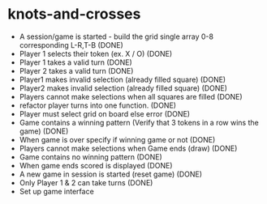 # knots-and-crosses

- A session/game is started - build the grid single array 0-8 corresponding L-R,T-B (DONE)
- Player 1 selects their token (ex. X / O) (DONE)
- Player 1 takes a valid turn (DONE)
- Player 2 takes a valid turn (DONE)
- Player1 makes invalid selection (already filled square) (DONE)
- Player2 makes invalid selection (already filled square) (DONE)
- Players cannot make selections when all squares are filled (DONE)
- refactor player turns into one function. (DONE)
- Player must select grid on board else error (DONE)
- Game contains a winning pattern (Verify that 3 tokens in a row wins the game) (DONE)
- When game is over specify if winning game or not (DONE)
- Players cannot make selections when Game ends (draw) (DONE)
- Game contains no winning pattern (DONE)
- When game ends scored is displayed (DONE)
- A new game in session is started (reset game) (DONE)
- Only Player 1 & 2 can take turns (DONE)
- Set up game interface
